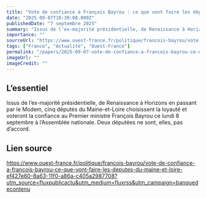 ```yaml
---
title: "Vote de confiance à François Bayrou : ce que vont faire les députés du Maine-et-Loire"
date: "2025-09-07T10:30:08.000Z"
publishedDate: "7 septembre 2025"
summary: "Issus de l’ex-majorité présidentielle, de Renaissance à Horizons en passant par le Modem, cinq députés du Maine-et-Loire choisissent la loyauté et voteront la confiance au Premier ministre François Bayrou ce lundi 8 septembre à l’Assemblée nationale. Deux députées ne sont, elles, pas d’accord."
importance: ""
sourceUrl: "https://www.ouest-france.fr/politique/francois-bayrou/vote-de-confiance-a-francois-bayrou-ce-que-vont-faire-les-deputes-du-maine-et-loire-ef427e60-8a63-11f0-a86a-c405a2987708?utm_source=fluxpublicactu&utm_medium=fluxrss&utm_campaign=banquedecontenu"
tags: ["France", "Actualité", "Ouest-France"]
permalink: "/papers/2025-09-07-vote-de-confiance-a-francois-bayrou-ce-que-vont-faire-les-deputes-du-maine-et-loire"
imageUrl: ""
imageCredit: ""
---
```


## L’essentiel

Issus de l’ex-majorité présidentielle, de Renaissance à Horizons en passant par le Modem, cinq députés du Maine-et-Loire choisissent la loyauté et voteront la confiance au Premier ministre François Bayrou ce lundi 8 septembre à l’Assemblée nationale. Deux députées ne sont, elles, pas d’accord.

## Lien source

https://www.ouest-france.fr/politique/francois-bayrou/vote-de-confiance-a-francois-bayrou-ce-que-vont-faire-les-deputes-du-maine-et-loire-ef427e60-8a63-11f0-a86a-c405a2987708?utm_source=fluxpublicactu&utm_medium=fluxrss&utm_campaign=banquedecontenu

